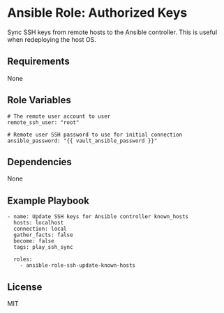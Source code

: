 Ansible Role: Authorized Keys
=========

Sync SSH keys from remote hosts to the Ansible controller. This is useful when redeploying
the host OS.

Requirements
------------

None

Role Variables
--------------

    # The remote user account to user
    remote_ssh_user: "root"

    # Remote user SSH password to use for initial connection
    ansible_password: "{{ vault_ansible_password }}"

Dependencies
------------

None

Example Playbook
----------------

    - name: Update SSH keys for Ansible controller known_hosts
      hosts: localhost
      connection: local
      gather_facts: false
      become: false
      tags: play_ssh_sync

      roles:
        - ansible-role-ssh-update-known-hosts

License
-------

MIT
